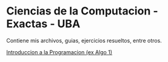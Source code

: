 # Ciencias de la Computacion - Exactas - UBA

Contiene mis archivos, guias, ejercicios resueltos, entre otros.

[Introduccion a la Programacion (ex Algo 1)](Introduccion%20a%20la%20Programacion)